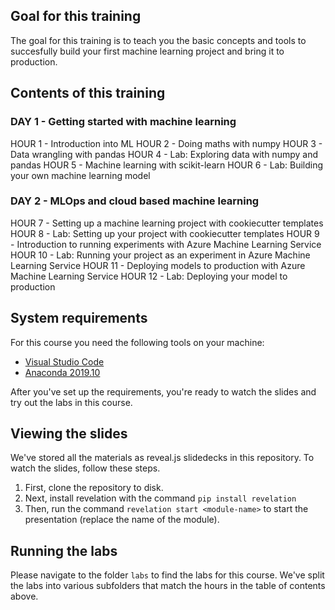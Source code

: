 ## Goal for this training

The goal for this training is to teach you the basic concepts and tools to succesfully
build your first machine learning project and bring it to production.

## Contents of this training

### DAY 1 - Getting started with machine learning

HOUR 1 - Introduction into ML
HOUR 2 - Doing maths with numpy
HOUR 3 - Data wrangling with pandas
HOUR 4 - Lab: Exploring data with numpy and pandas
HOUR 5 - Machine learning with scikit-learn
HOUR 6 - Lab: Building your own machine learning model

### DAY 2 - MLOps and cloud based machine learning

HOUR 7 - Setting up a machine learning project with cookiecutter templates
HOUR 8 - Lab: Setting up your project with cookiecutter templates
HOUR 9 - Introduction to running experiments with Azure Machine Learning Service
HOUR 10 - Lab: Running your project as an experiment in Azure Machine Learning Service
HOUR 11 - Deploying models to production with Azure Machine Learning Service
HOUR 12 - Lab: Deploying your model to production

## System requirements

For this course you need the following tools on your machine:

- [Visual Studio Code](https://code.visualstudio.com)
- [Anaconda 2019.10](https://www.anaconda.com/distribution/#download-section)

After you've set up the requirements, you're ready to watch the slides and
try out the labs in this course.

## Viewing the slides

We've stored all the materials as reveal.js slidedecks in this repository.
To watch the slides, follow these steps.

1. First, clone the repository to disk.
2. Next, install revelation with the command `pip install revelation`
3. Then, run the command `revelation start <module-name>` to start the presentation (replace the name of the module).

## Running the labs

Please navigate to the folder `labs` to find the labs for this course.
We've split the labs into various subfolders that match the hours in the
table of contents above.
